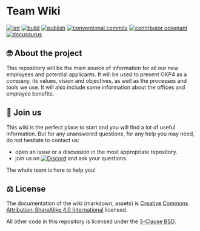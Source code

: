 # Team Wiki

[![lint](https://img.shields.io/github/actions/workflow/status/okp4/team-wiki/lint.yml?label=lint&style=for-the-badge&logo=github)](https://github.com/okp4/team-wiki/actions/workflows/lint.yml)
[![build](https://img.shields.io/github/actions/workflow/status/okp4/team-wiki/build.yml?label=build&style=for-the-badge&logo=github)](https://github.com/okp4/team-wiki/actions/workflows/build.yml)
[![publish](https://img.shields.io/github/actions/workflow/status/okp4/team-wiki/publish.yml?label=publish&style=for-the-badge&logo=github)](https://github.com/okp4/team-wiki/actions/workflows/publish.yml)
[![conventional commits](https://img.shields.io/badge/Conventional%20Commits-1.0.0-yellow.svg?style=for-the-badge&logo=conventionalcommits)](https://conventionalcommits.org)
[![contributor covenant](https://img.shields.io/badge/Contributor%20Covenant-2.1-4baaaa.svg?style=for-the-badge)](https://github.com/okp4/.github/blob/main/CODE_OF_CONDUCT.md)
[![docusaurus](https://img.shields.io/badge/Powered%20By-❤️%20docusaurus-darkgreen?style=for-the-badge)](https://docusaurus.io)
## 🤓 About the project

This reposiitory will be the main source of information for all our new employees and potential applicants. It will be used to present OKP4 as a company, its values, vision and objectives, as well as the processes and tools we use. It will also include some information about the offices and employee benefits.

## 🤗 Join us

This wiki is the perfect place to start and you will find a lot of useful information. But for any unanswered questions, for any help you may need, do not hesitate to contact us:

- open an issue or a discussion in the most appropriate repository.
- join us on [![Discord](https://img.shields.io/badge/Discord-7289DA?logo=discord&logoColor=white)](https://discord.gg/okp4) and ask your questions.

The whole team is here to help you!

## ⚖️ License

The documentation of the wiki (markdown, assets) is [Creative Commons Attribution-ShareAlike 4.0 International][cc-by-sa] licensed.

All other code in this repository is licensed under the [3-Clause BSD][bsd-3-clause].

[bsd-3-clause]: https://opensource.org/licenses/BSD-3-Clause
[cc-by-sa]: https://creativecommons.org/licenses/by-sa/4.0/
